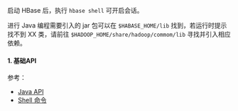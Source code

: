 启动 HBase 后，执行 `hbase shell` 可开启会话。

进行 Java 编程需要引入的 jar 包可以在 `$HABASE_HOME​/lib` 找到，若运行时提示找不到 XX 类，请前往 `$HADOOP_HOME/share/hadoop/commom/lib` 寻找并引入相应依赖。

#### 1. 基础API

参考：

- [Java API](https://hbase.apache.org/2.3/apidocs/index.html)
- [Shell 命令](https://hbase.apache.org/book.html#shell)

